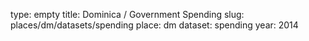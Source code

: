 type: empty
title: Dominica / Government Spending
slug: places/dm/datasets/spending
place: dm
dataset: spending
year: 2014
